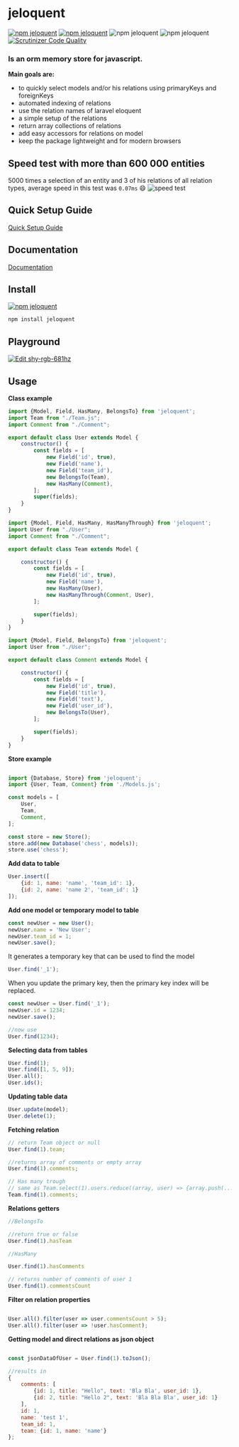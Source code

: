 # jeloquent
[![npm jeloquent](http://img.shields.io/npm/v/jeloquent.svg?style=flat)](https://www.npmjs.com/package/jeloquent)
[![npm jeloquent](http://img.shields.io/npm/dt/jeloquent.svg?style=flat)](https://www.npmjs.com/package/jeloquent)
![npm jeloquent](https://img.shields.io/github/license/mbroersen/jeloquent?style=flat)
![npm jeloquent](https://img.shields.io/snyk/vulnerabilities/npm/jeloquent)
[![Scrutinizer Code Quality](https://scrutinizer-ci.com/g/mbroersen/jeloquent/badges/quality-score.png?b=master)](https://scrutinizer-ci.com/g/mbroersen/jeloquent/?branch=master)

### Is an orm memory store for javascript. 

**Main goals are:** 
* to quickly select models and/or his relations using primaryKeys and foreignKeys
* automated indexing of relations
* use the relation names of laravel eloquent
* a simple setup of the relations
* return array collections of relations
* add easy accessors for relations on model
* keep the package lightweight and for modern browsers

## Speed test with more than 600 000 entities
5000 times a selection of an entity and 3 of his relations of all relation types, 
average speed in this test was `0.07ms` :smile:
![speed test](https://github.com/mbroersen/jeloquent/wiki/assets/images/speed_test.gif)

## Quick Setup Guide
[Quick Setup Guide](https://github.com/mbroersen/jeloquent/wiki/Quick-Setup)

## Documentation
[Documentation](https://github.com/mbroersen/jeloquent/wiki/Home)

## Install
[![npm jeloquent](http://img.shields.io/npm/v/jeloquent.svg?style=flat)](https://www.npmjs.com/package/jeloquent) 

```bash
npm install jeloquent
```

## Playground
[![Edit shy-rgb-681hz](https://codesandbox.io/static/img/play-codesandbox.svg)](https://codesandbox.io/s/shy-rgb-681hz?expanddevtools=1&fontsize=14&hidenavigation=1&previewwindow=tests&theme=dark&view=editor)

## Usage

**Class example**

```js
import {Model, Field, HasMany, BelongsTo} from 'jeloquent';
import Team from "./Team.js";
import Comment from "./Comment";

export default class User extends Model {
    constructor() {
        const fields = [
            new Field('id', true),
            new Field('name'),
            new Field('team_id'),
            new BelongsTo(Team),
            new HasMany(Comment),
        ];
        super(fields);
    }
}

import {Model, Field, HasMany, HasManyThrough} from 'jeloquent';
import User from "./User";
import Comment from "./Comment";

export default class Team extends Model {

    constructor() {
        const fields = [
            new Field('id', true),
            new Field('name'),
            new HasMany(User),
            new HasManyThrough(Comment, User),
        ];

        super(fields);
    }
}

import {Model, Field, BelongsTo} from 'jeloquent';
import User from "./User";

export default class Comment extends Model {

    constructor() {
        const fields = [
            new Field('id', true),
            new Field('title'),
            new Field('text'),
            new Field('user_id'),
            new BelongsTo(User),
        ];

        super(fields);
    }
}

```

**Store example**

```js

import {Database, Store} from 'jeloquent';
import {User, Team, Comment} from './Models.js';

const models = [
    User,
    Team,
    Comment,
];

const store = new Store();
store.add(new Database('chess', models));
store.use('chess');

```

**Add data to table**

```js
User.insert([
    {id: 1, name: 'name', 'team_id': 1},
    {id: 2, name: 'name 2', 'team_id': 1}
]);
```

**Add one model or temporary model to table** 
```js
const newUser = new User();
newUser.name = 'New User';
newUser.team_id = 1;
newUser.save();
```

It generates a temporary key that can be used to find the model
```js
User.find('_1');
```

When you update the primary key, then the primary key index will be replaced.
```js
const newUser = User.find('_1');
newUser.id = 1234;
newUser.save();

//now use 
User.find(1234);
```



**Selecting data from tables**

```js
User.find(1);
User.find([1, 5, 9]);
User.all();
User.ids();
```

**Updating table data**

```js
User.update(model);
User.delete(1);
```

**Fetching relation**

```js
// return Team object or null
User.find(1).team;

//returns array of comments or empty array
User.find(1).comments;

// Has many trough
// same as Team.select(1).users.reduce((array, user) => {array.push(...user.comments)}, []);
Team.find(1).comments;
```

**Relations getters**

```js
//BelongsTo

//return true or false
User.find(1).hasTeam 

//HasMany

User.find(1).hasComments

// returns number of comments of user 1
User.find(1).commentsCount

```

**Filter on relation properties**

```js

User.all().filter(user => user.commentsCount > 5);
User.all().filter(user => !user.hasComment);

```

**Getting model and direct relations as json object** 
```js

const jsonDataOfUser = User.find(1).toJson();

//results in
{
    comments: [
        {id: 1, title: "Hello", text: 'Bla Bla', user_id: 1}, 
        {id: 2, title: "Hello 2", text: 'Bla Bla Bla', user_id: 1}
    ],
    id: 1,
    name: 'test 1',
    team_id: 1,
    team: {id: 1, name: 'name'}
};
```

















